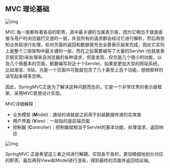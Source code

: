 ## MVC 理论基础

![img](https://cdn.jsdelivr.net/gh/letengzz/tc2@main/img/Java/202309181433546.jpg)

MVC 每一层都有着各自的职责，其中最关键的当属表示层，因为它相当于就是直接与用户的浏览器打交道的一层，并且所有的请求都会经过它进行解析，然后再告知业务层进行处理，任何页面的返回和数据填充也全靠表示层来完成，因此它实际上是整个三层架构中最关键的一层，而在之前需要编写了大量的Servlet (也就是表示层实现)来处理来自浏览器的各种请求，但是发现，仅仅是几个很小的功能，以及几个很基本的页面，都要编写将近十个Servlet，如果是更加大型的网站系统，比如淘宝、B站，光是一个页面中可能就包含了几十甚至上百个功能，想想那样的话写起来得多恐怖。

因此，SpringMVC正是为了解决这种问题而生的，它是一个非常优秀的表示层框架，采用MVC思想设计实现。

MVC详细解释：

- 业务模型 (**M**odel)：通俗的讲就是之前用于封装数据传递的实体类
- 用户界面 (**V**iew)：一般指的是前端页面
- 控制器 (**C**ontroller)：控制器就相当于Servlet的基本功能，处理请求，返回响应

![img](https://cdn.jsdelivr.net/gh/letengzz/tc2@main/img/Java/202309181433206.jpg)

SpringMVC 正是希望这三者之间进行解耦，实现各干各的，更加精细地划分对应的职责。最后再将View和Model进行渲染，得到最终的页面并返回给前端。